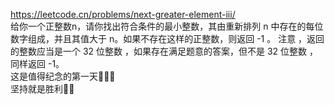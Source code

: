 https://leetcode.cn/problems/next-greater-element-iii/  
给你一个正整数n，请你找出符合条件的最小整数，其由重新排列 n 中存在的每位数字组成，并且其值大于 n。如果不存在这样的正整数，则返回 -1 。
注意 ，返回的整数应当是一个 32 位整数 ，如果存在满足题意的答案，但不是 32 位整数 ，同样返回 -1。  
这是值得纪念的第一天🚀🚀🚀  
坚持就是胜利💪💪
